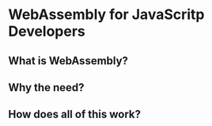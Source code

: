 # WebAssembly for JavaScritp Developers

## What is WebAssembly?

## Why the need?

## How does all of this work?
